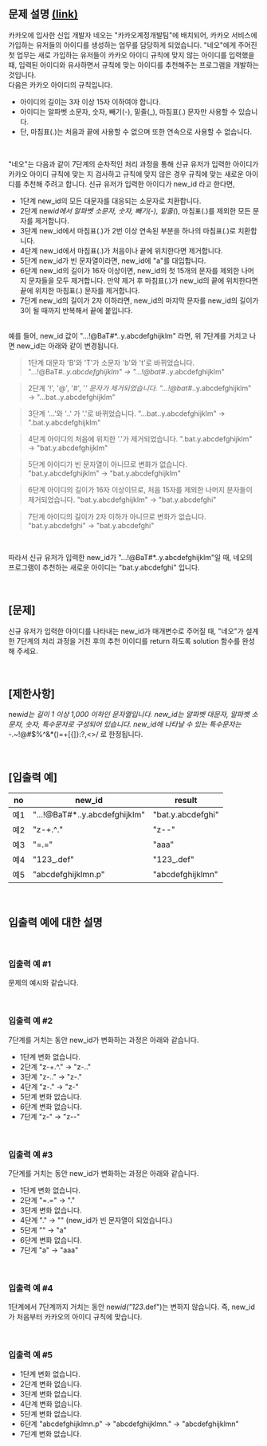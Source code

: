 ## 문제 설명 [(link)](https://school.programmers.co.kr/learn/courses/30/lessons/72410?language=javascript)

카카오에 입사한 신입 개발자 네오는 "카카오계정개발팀"에 배치되어, 카카오 서비스에 가입하는 유저들의 아이디를 생성하는 업무를 담당하게 되었습니다. "네오"에게 주어진 첫 업무는 새로 가입하는 유저들이 카카오 아이디 규칙에 맞지 않는 아이디를 입력했을 때, 입력된 아이디와 유사하면서 규칙에 맞는 아이디를 추천해주는 프로그램을 개발하는 것입니다.
<br>
다음은 카카오 아이디의 규칙입니다.

- 아이디의 길이는 3자 이상 15자 이하여야 합니다.
- 아이디는 알파벳 소문자, 숫자, 빼기(-), 밑줄(\_), 마침표(.) 문자만 사용할 수 있습니다.
- 단, 마침표(.)는 처음과 끝에 사용할 수 없으며 또한 연속으로 사용할 수 없습니다.

<br>

"네오"는 다음과 같이 7단계의 순차적인 처리 과정을 통해 신규 유저가 입력한 아이디가 카카오 아이디 규칙에 맞는 지 검사하고 규칙에 맞지 않은 경우 규칙에 맞는 새로운 아이디를 추천해 주려고 합니다.
신규 유저가 입력한 아이디가 new_id 라고 한다면,

- 1단계 new_id의 모든 대문자를 대응되는 소문자로 치환합니다.
- 2단계 new*id에서 알파벳 소문자, 숫자, 빼기(-), 밑줄(*), 마침표(.)를 제외한 모든 문자를 제거합니다.
- 3단계 new_id에서 마침표(.)가 2번 이상 연속된 부분을 하나의 마침표(.)로 치환합니다.
- 4단계 new_id에서 마침표(.)가 처음이나 끝에 위치한다면 제거합니다.
- 5단계 new_id가 빈 문자열이라면, new_id에 "a"를 대입합니다.
- 6단계 new_id의 길이가 16자 이상이면, new_id의 첫 15개의 문자를 제외한 나머지 문자들을 모두 제거합니다. 만약 제거 후 마침표(.)가 new_id의 끝에 위치한다면 끝에 위치한 마침표(.) 문자를 제거합니다.
- 7단계 new_id의 길이가 2자 이하라면, new_id의 마지막 문자를 new_id의 길이가 3이 될 때까지 반복해서 끝에 붙입니다.\
  <br>

예를 들어, new_id 값이 "...!@BaT#\*..y.abcdefghijklm" 라면, 위 7단계를 거치고 나면 new_id는 아래와 같이 변경됩니다.

> 1단계 대문자 'B'와 'T'가 소문자 'b'와 't'로 바뀌었습니다.
> "...!@BaT#_..y.abcdefghijklm" → "...!@bat#_..y.abcdefghijklm"

> 2단계 '!', '@', '#', '_' 문자가 제거되었습니다.
> "...!@bat#_..y.abcdefghijklm" → "...bat..y.abcdefghijklm"

> 3단계 '...'와 '..' 가 '.'로 바뀌었습니다.
> "...bat..y.abcdefghijklm" → ".bat.y.abcdefghijklm"

> 4단계 아이디의 처음에 위치한 '.'가 제거되었습니다.
> ".bat.y.abcdefghijklm" → "bat.y.abcdefghijklm"

> 5단계 아이디가 빈 문자열이 아니므로 변화가 없습니다.
> "bat.y.abcdefghijklm" → "bat.y.abcdefghijklm"

> 6단계 아이디의 길이가 16자 이상이므로, 처음 15자를 제외한 나머지 문자들이 제거되었습니다.
> "bat.y.abcdefghijklm" → "bat.y.abcdefghi"

> 7단계 아이디의 길이가 2자 이하가 아니므로 변화가 없습니다.
> "bat.y.abcdefghi" → "bat.y.abcdefghi"

<br>

따라서 신규 유저가 입력한 new_id가 "...!@BaT#\*..y.abcdefghijklm"일 때, 네오의 프로그램이 추천하는 새로운 아이디는 "bat.y.abcdefghi" 입니다.

<br>

## [문제]

신규 유저가 입력한 아이디를 나타내는 new_id가 매개변수로 주어질 때, "네오"가 설계한 7단계의 처리 과정을 거친 후의 추천 아이디를 return 하도록 solution 함수를 완성해 주세요.

<br>

## [제한사항]

new*id는 길이 1 이상 1,000 이하인 문자열입니다.
new_id는 알파벳 대문자, 알파벳 소문자, 숫자, 특수문자로 구성되어 있습니다.
new_id에 나타날 수 있는 특수문자는 -*.~!@#$%^&\*()=+[{]}:?,<>/ 로 한정됩니다.

<br>

## [입출력 예]

| no  | new_id                         | result            |
| --- | ------------------------------ | ----------------- |
| 예1 | "...!@BaT#\*..y.abcdefghijklm" | "bat.y.abcdefghi" |
| 예2 | "z-+.^."                       | "z--"             |
| 예3 | "=.="                          | "aaa"             |
| 예4 | "123\_.def"                    | "123\_.def"       |
| 예5 | "abcdefghijklmn.p"             | "abcdefghijklmn"  |

<br>

## 입출력 예에 대한 설명

<br>

### 입출력 예 #1

문제의 예시와 같습니다.

<br>

### 입출력 예 #2

7단계를 거치는 동안 new_id가 변화하는 과정은 아래와 같습니다.

- 1단계 변화 없습니다.
- 2단계 "z-+.^." → "z-.."
- 3단계 "z-.." → "z-."
- 4단계 "z-." → "z-"
- 5단계 변화 없습니다.
- 6단계 변화 없습니다.
- 7단계 "z-" → "z--"

<br>

### 입출력 예 #3

7단계를 거치는 동안 new_id가 변화하는 과정은 아래와 같습니다.

- 1단계 변화 없습니다.
- 2단계 "=.=" → "."
- 3단계 변화 없습니다.
- 4단계 "." → "" (new_id가 빈 문자열이 되었습니다.)
- 5단계 "" → "a"
- 6단계 변화 없습니다.
- 7단계 "a" → "aaa"

<br>

### 입출력 예 #4

1단계에서 7단계까지 거치는 동안 new*id("123*.def")는 변하지 않습니다. 즉, new_id가 처음부터 카카오의 아이디 규칙에 맞습니다.

<br>

### 입출력 예 #5

- 1단계 변화 없습니다.
- 2단계 변화 없습니다.
- 3단계 변화 없습니다.
- 4단계 변화 없습니다.
- 5단계 변화 없습니다.
- 6단계 "abcdefghijklmn.p" → "abcdefghijklmn." → "abcdefghijklmn"
- 7단계 변화 없습니다.
